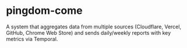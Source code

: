 # pingdom-come
A system that aggregates data from multiple sources (Cloudflare, Vercel, GitHub, Chrome Web Store) and sends daily/weekly reports with key metrics via Temporal.
